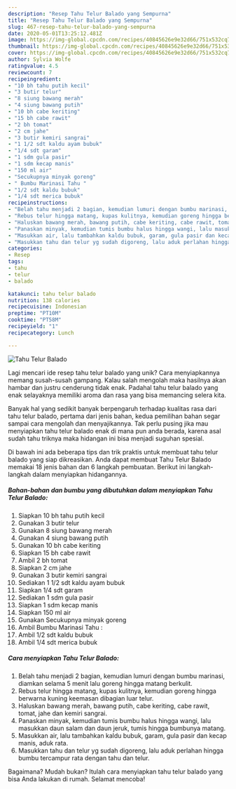 ```yaml
---
description: "Resep Tahu Telur Balado yang Sempurna"
title: "Resep Tahu Telur Balado yang Sempurna"
slug: 467-resep-tahu-telur-balado-yang-sempurna
date: 2020-05-01T13:25:12.481Z
image: https://img-global.cpcdn.com/recipes/40845626e9e32d66/751x532cq70/tahu-telur-balado-foto-resep-utama.jpg
thumbnail: https://img-global.cpcdn.com/recipes/40845626e9e32d66/751x532cq70/tahu-telur-balado-foto-resep-utama.jpg
cover: https://img-global.cpcdn.com/recipes/40845626e9e32d66/751x532cq70/tahu-telur-balado-foto-resep-utama.jpg
author: Sylvia Wolfe
ratingvalue: 4.5
reviewcount: 7
recipeingredient:
- "10 bh tahu putih kecil"
- "3 butir telur"
- "8 siung bawang merah"
- "4 siung bawang putih"
- "10 bh cabe keriting"
- "15 bh cabe rawit"
- "2 bh tomat"
- "2 cm jahe"
- "3 butir kemiri sangrai"
- "1 1/2 sdt kaldu ayam bubuk"
- "1/4 sdt garam"
- "1 sdm gula pasir"
- "1 sdm kecap manis"
- "150 ml air"
- "Secukupnya minyak goreng"
- " Bumbu Marinasi Tahu "
- "1/2 sdt kaldu bubuk"
- "1/4 sdt merica bubuk"
recipeinstructions:
- "Belah tahu menjadi 2 bagian, kemudian lumuri dengan bumbu marinasi, diamkan selama 5 menit lalu goreng hingga matang berkulit."
- "Rebus telur hingga matang, kupas kulitnya, kemudian goreng hingga berwarna kuning keemasan dibagian luar telur."
- "Haluskan bawang merah, bawang putih, cabe keriting, cabe rawit, tomat, jahe dan kemiri sangrai."
- "Panaskan minyak, kemudian tumis bumbu halus hingga wangi, lalu masukkan daun salam dan daun jeruk, tumis hingga bumbunya matang."
- "Masukkan air, lalu tambahkan kaldu bubuk, garam, gula pasir dan kecap manis, aduk rata."
- "Masukkan tahu dan telur yg sudah digoreng, lalu aduk perlahan hingga bumbu tercampur rata dengan tahu dan telur."
categories:
- Resep
tags:
- tahu
- telur
- balado

katakunci: tahu telur balado 
nutrition: 138 calories
recipecuisine: Indonesian
preptime: "PT10M"
cooktime: "PT58M"
recipeyield: "1"
recipecategory: Lunch

---
```



![Tahu Telur Balado](https://img-global.cpcdn.com/recipes/40845626e9e32d66/751x532cq70/tahu-telur-balado-foto-resep-utama.jpg)

Lagi mencari ide resep tahu telur balado yang unik? Cara menyiapkannya memang susah-susah gampang. Kalau salah mengolah maka hasilnya akan hambar dan justru cenderung tidak enak. Padahal tahu telur balado yang enak selayaknya memiliki aroma dan rasa yang bisa memancing selera kita.



Banyak hal yang sedikit banyak berpengaruh terhadap kualitas rasa dari tahu telur balado, pertama dari jenis bahan, kedua pemilihan bahan segar sampai cara mengolah dan menyajikannya. Tak perlu pusing jika mau menyiapkan tahu telur balado enak di mana pun anda berada, karena asal sudah tahu triknya maka hidangan ini bisa menjadi suguhan spesial.


Di bawah ini ada beberapa tips dan trik praktis untuk membuat tahu telur balado yang siap dikreasikan. Anda dapat membuat Tahu Telur Balado memakai 18 jenis bahan dan 6 langkah pembuatan. Berikut ini langkah-langkah dalam menyiapkan hidangannya.

<!--inarticleads1-->

##### Bahan-bahan dan bumbu yang dibutuhkan dalam menyiapkan Tahu Telur Balado:

1. Siapkan 10 bh tahu putih kecil
1. Gunakan 3 butir telur
1. Gunakan 8 siung bawang merah
1. Gunakan 4 siung bawang putih
1. Gunakan 10 bh cabe keriting
1. Siapkan 15 bh cabe rawit
1. Ambil 2 bh tomat
1. Siapkan 2 cm jahe
1. Gunakan 3 butir kemiri sangrai
1. Sediakan 1 1/2 sdt kaldu ayam bubuk
1. Siapkan 1/4 sdt garam
1. Sediakan 1 sdm gula pasir
1. Siapkan 1 sdm kecap manis
1. Siapkan 150 ml air
1. Gunakan Secukupnya minyak goreng
1. Ambil  Bumbu Marinasi Tahu :
1. Ambil 1/2 sdt kaldu bubuk
1. Ambil 1/4 sdt merica bubuk




<!--inarticleads2-->

##### Cara menyiapkan Tahu Telur Balado:

1. Belah tahu menjadi 2 bagian, kemudian lumuri dengan bumbu marinasi, diamkan selama 5 menit lalu goreng hingga matang berkulit.
1. Rebus telur hingga matang, kupas kulitnya, kemudian goreng hingga berwarna kuning keemasan dibagian luar telur.
1. Haluskan bawang merah, bawang putih, cabe keriting, cabe rawit, tomat, jahe dan kemiri sangrai.
1. Panaskan minyak, kemudian tumis bumbu halus hingga wangi, lalu masukkan daun salam dan daun jeruk, tumis hingga bumbunya matang.
1. Masukkan air, lalu tambahkan kaldu bubuk, garam, gula pasir dan kecap manis, aduk rata.
1. Masukkan tahu dan telur yg sudah digoreng, lalu aduk perlahan hingga bumbu tercampur rata dengan tahu dan telur.




Bagaimana? Mudah bukan? Itulah cara menyiapkan tahu telur balado yang bisa Anda lakukan di rumah. Selamat mencoba!
